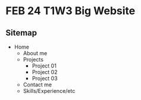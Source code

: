 # FEB 24 T1W3 Big Website

## Sitemap

- Home
    - About me
    - Projects
        - Project 01
        - Project 02
        - Project 03
    - Contact me
    - Skills/Experience/etc
